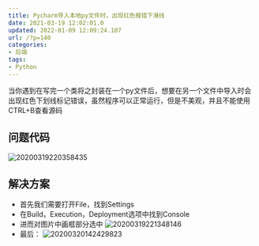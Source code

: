 ```yaml
---
title: Pycharm导入本地py文件时，出现红色报错下滑线
date: 2021-03-19 12:02:01.0
updated: 2022-01-09 12:09:24.107
url: /?p=140
categories: 
- 后端
tags: 
- Python
---
```


当你遇到在写完一个类将之封装在一个py文件后，想要在另一个文件中导入时会出现红色下划线标记错误，虽然程序可以正常运行，但是不美观，并且不能使用CTRL+B查看源码

## 问题代码
![20200319220358435](https://cdn-images.reidosann.top/cde807c5d644846b2d39376fb546f045.png)

## 解决方案
+ 首先我们需要打开File，找到Settings
+ 在Build，Execution，Deployment选项中找到Console
+ 进而对图片中画框部分选中
![20200319221348146](https://cdn-images.reidosann.top/58b7f2e9716f8600aca1759b0b16bc88.png)
+ 最后：
![20200320142429823](https://cdn-images.reidosann.top/e06c71416337e6981d99625179a1e22a.png)
